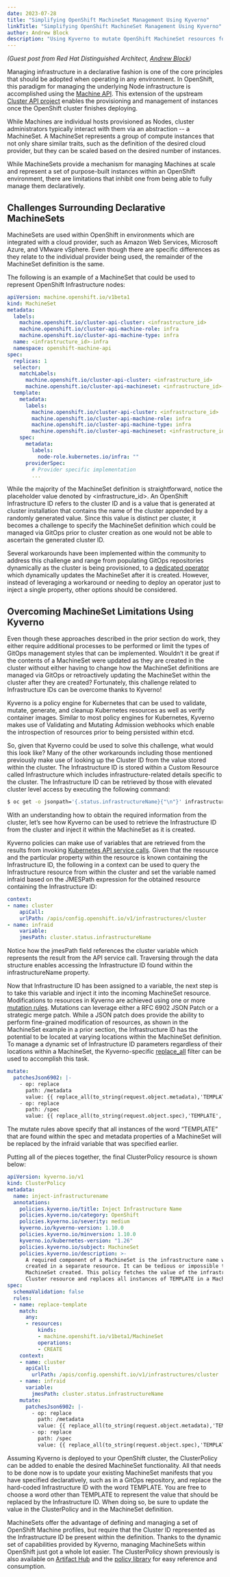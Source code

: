 ```yaml
---
date: 2023-07-28
title: "Simplifying OpenShift MachineSet Management Using Kyverno"
linkTitle: "Simplifying OpenShift MachineSet Management Using Kyverno"
author: Andrew Block
description: "Using Kyverno to mutate OpenShift MachineSet resources for easier automation."
---
```


_(Guest post from Red Hat Distinguished Architect, [Andrew Block](https://twitter.com/sabre1041))_

Managing infrastructure in a declarative fashion is one of the core principles that should be adopted when operating in any environment. In OpenShift, this paradigm for managing the underlying Node infrastructure is accomplished using the [Machine API](https://docs.openshift.com/container-platform/4.13/machine_management/index.html). This extension of the upstream [Cluster API project](https://cluster-api.sigs.k8s.io/) enables the provisioning and management of instances once the OpenShift cluster finishes deploying.

While Machines are individual hosts provisioned as Nodes, cluster administrators typically interact with them via an abstraction -- a MachineSet. A MachineSet represents a group of compute instances that not only share similar traits, such as the definition of the desired cloud provider, but they can be scaled based on the desired number of instances.

While MachineSets provide a mechanism for managing Machines at scale and represent a set of purpose-built instances within an OpenShift environment, there are limitations that inhibit one from being able to fully manage them declaratively.

## Challenges Surrounding Declarative MachineSets

MachineSets are used within OpenShift in environments which are integrated with a cloud provider, such as Amazon Web Services, Microsoft Azure, and VMware vSphere. Even though there are specific differences as they relate to the individual provider being used, the remainder of the MachineSet definition is the same.

The following is an example of a MachineSet that could be used to represent OpenShift Infrastructure nodes:

```yaml
apiVersion: machine.openshift.io/v1beta1
kind: MachineSet
metadata:
  labels:
    machine.openshift.io/cluster-api-cluster: <infrastructure_id> 
    machine.openshift.io/cluster-api-machine-role: infra 
    machine.openshift.io/cluster-api-machine-type: infra 
  name: <infrastructure_id>-infra 
  namespace: openshift-machine-api
spec:
  replicas: 1
  selector:
    matchLabels:
      machine.openshift.io/cluster-api-cluster: <infrastructure_id> 
      machine.openshift.io/cluster-api-machineset: <infrastructure_id>-infra 
  template:
    metadata:
      labels:
        machine.openshift.io/cluster-api-cluster: <infrastructure_id> 
        machine.openshift.io/cluster-api-machine-role: infra 
        machine.openshift.io/cluster-api-machine-type: infra
        machine.openshift.io/cluster-api-machineset: <infrastructure_id>-infra
    spec:
      metadata:
        labels:
          node-role.kubernetes.io/infra: ""
      providerSpec:
        # Provider specific implementation
        ...
```

While the majority of the MachineSet definition is straightforward, notice the placeholder value denoted by <infrastructure_id>. An OpenShift Infrastructure ID refers to the cluster ID and is a value that is generated at cluster installation that contains the name of the cluster appended by a randomly generated value. Since this value is distinct per cluster, it becomes a challenge to specify the MachineSet definition which could be managed via GitOps prior to cluster creation as one would not be able to ascertain the generated cluster ID.

Several workarounds have been implemented within the community to address this challenge and range from populating GitOps repositories dynamically as the cluster is being provisioned, to a [dedicated operator](https://github.com/noseka1/gitops-friendly-machinesets-operator) which dynamically updates the MachineSet after it is created. However, instead of leveraging a workaround or needing to deploy an operator just to inject a single property, other options should be considered.

## Overcoming MachineSet Limitations Using Kyverno

Even though these approaches described in the prior section do work, they either require additional processes to be performed or limit the types of GitOps management styles that can be implemented. Wouldn’t it be great if the contents of a MachineSet were updated as they are created in the cluster without either having to change how the MachineSet definitions are managed via GitOps or retroactively updating the MachineSet within the cluster after they are created? Fortunately, this challenge related to Infrastructure IDs can be overcome thanks to Kyverno!

Kyverno is a policy engine for Kubernetes that can be used to validate, mutate, generate, and cleanup Kubernetes resources as well as verify container images. Similar to most policy engines for Kubernetes, Kyverno makes use of Validating and Mutating Admission webhooks which enable the introspection of resources prior to being persisted within etcd.

So, given that Kyverno could be used to solve this challenge, what would this look like? Many of the other workarounds including those mentioned previously make use of looking up the Cluster ID from the value stored within the cluster. The Infrastructure ID is stored within a Custom Resource called Infrastructure which includes infrastructure-related details specific to the cluster. The Infrastructure ID can be retrieved by those with elevated cluster level access by executing the following command:

```sh
$ oc get -o jsonpath='{.status.infrastructureName}{"\n"}' infrastructure cluster
```

With an understanding how to obtain the required information from the cluster, let’s see how Kyverno can be used to retrieve the Infrastructure ID from the cluster and inject it within the MachineSet as it is created.

Kyverno policies can make use of variables that are retrieved from the results from invoking [Kubernetes API service calls](/docs/writing-policies/external-data-sources/#variables-from-kubernetes-api-server-calls). Given that the resource and the particular property within the resource is known containing the Infrastructure ID, the following in a context can be used to query the Infrastructure resource from within the cluster and set the variable named infraid based on the JMESPath expression for the obtained resource containing the Infrastructure ID:

```yaml
context:
- name: cluster
    apiCall:
    urlPath: /apis/config.openshift.io/v1/infrastructures/cluster
- name: infraid
    variable:
    jmesPath: cluster.status.infrastructureName
```

Notice how the jmesPath field references the cluster variable which represents the result from the API service call. Traversing through the data structure enables accessing the Infrastructure ID found within the infrastructureName property.

Now that Infrastructure ID has been assigned to a variable, the next step is to take this variable and inject it into the incoming MachineSet resource. Modifications to resources in Kyverno are achieved using one or more [mutation rules](/docs/writing-policies/mutate/). Mutations can leverage either a RFC 6902 JSON Patch or a strategic merge patch. While a JSON patch does provide the ability to perform fine-grained modification of resources, as shown in the MachineSet example in a prior section, the Infrastructure ID has the potential to be located at varying locations within the MachineSet definition. To manage a dynamic set of Infrastructure ID parameters regardless of their locations within a MachineSet, the Kyverno-specific [replace_all](/docs/writing-policies/jmespath/#replace_all) filter can be used to accomplish this task.

```yaml
mutate:
  patchesJson6902: |-
    - op: replace
      path: /metadata
      value: {{ replace_all(to_string(request.object.metadata),'TEMPLATE', infraid) }}
    - op: replace
      path: /spec
      value: {{ replace_all(to_string(request.object.spec),'TEMPLATE', infraid) }}
```

The mutate rules above specify that all instances of the word “TEMPLATE” that are found within the spec and metadata properties of a MachineSet will be replaced by the infraid variable that was specified earlier.

Putting all of the pieces together, the final ClusterPolicy resource is shown below:

```yaml
apiVersion: kyverno.io/v1
kind: ClusterPolicy
metadata:
  name: inject-infrastructurename
  annotations:
    policies.kyverno.io/title: Inject Infrastructure Name
    policies.kyverno.io/category: OpenShift
    policies.kyverno.io/severity: medium
    kyverno.io/kyverno-version: 1.10.0
    policies.kyverno.io/minversion: 1.10.0
    kyverno.io/kubernetes-version: "1.26"
    policies.kyverno.io/subject: MachineSet
    policies.kyverno.io/description: >-
      A required component of a MachineSet is the infrastructure name which is a random string
      created in a separate resource. It can be tedious or impossible to know this for each
      MachineSet created. This policy fetches the value of the infrastructure name from the
      Cluster resource and replaces all instances of TEMPLATE in a MachineSet with that name.
spec:
  schemaValidation: false
  rules:
  - name: replace-template
    match:
      any:
      - resources:
          kinds:
          - machine.openshift.io/v1beta1/MachineSet
          operations:
          - CREATE
    context:
    - name: cluster
      apiCall:
        urlPath: /apis/config.openshift.io/v1/infrastructures/cluster
    - name: infraid
      variable:
        jmesPath: cluster.status.infrastructureName
    mutate:
      patchesJson6902: |-
        - op: replace
          path: /metadata
          value: {{ replace_all(to_string(request.object.metadata),'TEMPLATE', infraid) }}
        - op: replace
          path: /spec
          value: {{ replace_all(to_string(request.object.spec),'TEMPLATE', infraid) }}
```

Assuming Kyverno is deployed to your OpenShift cluster, the ClusterPolicy can be added to enable the desired MachineSet functionality. All that needs to be done now is to update your existing MachineSet manifests that you have specified declaratively, such as in a GitOps repository, and replace the hard-coded Infrastructure ID with the word TEMPLATE. You are free to choose a word other than TEMPLATE to represent the value that should be replaced by the Infrastructure ID. When doing so, be sure to update the value in the ClusterPolicy and in the MachineSet definition. 

MachineSets offer the advantage of defining and managing a set of OpenShift Machine profiles, but require that the Cluster ID represented as the Infrastructure ID be present within the definition. Thanks to the dynamic set of capabilities provided by Kyverno, managing MachineSets within OpenShift just got a whole lot easier. The ClusterPolicy shown previously is also available on [Artifact Hub](https://artifacthub.io/packages/kyverno/kyverno-policies/inject-infrastructurename) and the [policy library](/content/en/policies/openshift/inject-infrastructurename/inject-infrastructurename.md) for easy reference and consumption.
